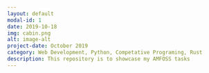 ```yaml
---
layout: default
modal-id: 1
date: 2019-10-18
img: cabin.png
alt: image-alt
project-date: October 2019
category: Web Development, Python, Competative Programing, Rust
description: This repository is to showcase my AMFOSS tasks 
---
```

